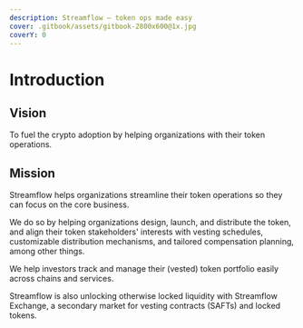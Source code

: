 ```yaml
---
description: Streamflow — token ops made easy
cover: .gitbook/assets/gitbook-2800x600@1x.jpg
coverY: 0
---
```


# Introduction

## Vision

To fuel the crypto adoption by helping organizations with their token operations.

## Mission

Streamflow helps organizations streamline their token operations so they can focus on the core business.

We do so by helping organizations design, launch, and distribute the token, and align their token stakeholders' interests with vesting schedules, customizable distribution mechanisms, and tailored compensation planning, among other things.



We help investors track and manage their (vested) token portfolio easily across chains and services.



Streamflow is also unlocking otherwise locked liquidity with Streamflow Exchange, a secondary market for vesting contracts (SAFTs) and locked tokens.

